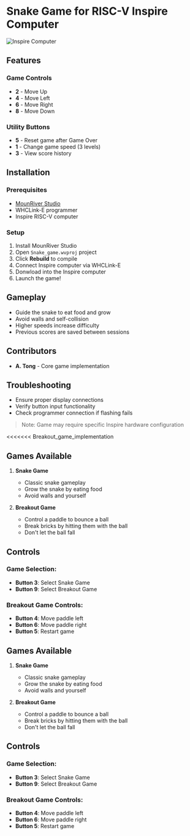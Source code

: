 # Snake Game for RISC-V Inspire Computer

![Inspire Computer](https://github.com/user-attachments/assets/c666a969-0a7b-4e4c-9170-0d6622b96ce6)

## Features

### Game Controls
- **2** - Move Up
- **4** - Move Left  
- **6** - Move Right
- **8** - Move Down

### Utility Buttons
- **5** - Reset game after Game Over
- **1** - Change game speed (3 levels)
- **3** - View score history

## Installation

### Prerequisites
- [MounRiver Studio](https://www.mounriver.com/download)
- WHCLink-E programmer
- Inspire RISC-V computer

### Setup
1. Install MounRiver Studio
2. Open `Snake_game.wvproj` project
3. Click **Rebuild** to compile
4. Connect Inspire computer via WHCLink-E
5. Donwload into the Inspire computer
6. Launch the game!

## Gameplay
- Guide the snake to eat food and grow
- Avoid walls and self-collision
- Higher speeds increase difficulty
- Previous scores are saved between sessions

## Contributors
- **A. Tong** - Core game implementation

## Troubleshooting
- Ensure proper display connections
- Verify button input functionality
- Check programmer connection if flashing fails

> Note: Game may require specific Inspire hardware configuration

<<<<<<< Breakout_game_implementation
## Games Available

1. **Snake Game**
   - Classic snake gameplay
   - Grow the snake by eating food
   - Avoid walls and yourself

2. **Breakout Game**
   - Control a paddle to bounce a ball
   - Break bricks by hitting them with the ball
   - Don't let the ball fall

## Controls

### Game Selection:
- **Button 3**: Select Snake Game
- **Button 9**: Select Breakout Game
### Breakout Game Controls:
- **Button 4**: Move paddle left
- **Button 6**: Move paddle right 
- **Button 5**: Restart game

## Games Available

1. **Snake Game**
   - Classic snake gameplay
   - Grow the snake by eating food
   - Avoid walls and yourself

2. **Breakout Game**
   - Control a paddle to bounce a ball
   - Break bricks by hitting them with the ball
   - Don't let the ball fall

## Controls

### Game Selection:
- **Button 3**: Select Snake Game
- **Button 9**: Select Breakout Game
### Breakout Game Controls:
- **Button 4**: Move paddle left
- **Button 6**: Move paddle right 
- **Button 5**: Restart game






